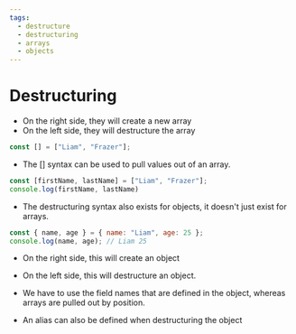 ```yaml
---
tags:
  - destructure
  - destructuring
  - arrays
  - objects
---
```

# Destructuring

* On the right side, they will create a new array
* On the left side, they will destructure the array
```js
const [] = ["Liam", "Frazer"];
```

* The [] syntax can be used to pull values out of an array.

```js
const [firstName, lastName] = ["Liam", "Frazer"];
console.log(firstName, lastName)
```

* The destructuring syntax also exists for objects, it doesn't just exist for arrays.

```js
const { name, age } = { name: "Liam", age: 25 };
console.log(name, age); // Liam 25
```
* On the right side, this will create an object
* On the left side, this will destructure an object.
* We have to use the field names that are defined in the object, whereas arrays are pulled out by position.

* An alias can also be defined when destructuring the object


